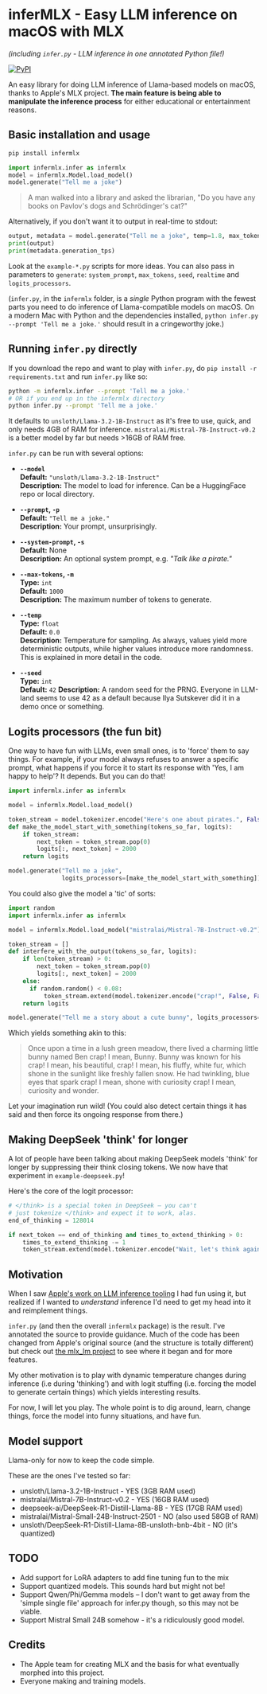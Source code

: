 # inferMLX - Easy LLM inference on macOS with MLX
*(including `infer.py` - LLM inference in one annotated Python file!)*

[![PyPI](https://img.shields.io/pypi/v/infermlx.svg)](https://pypi.org/project/infermlx/)

An easy library for doing LLM inference of Llama-based models on macOS, thanks to Apple's MLX project. **The main feature is being able to manipulate the inference process** for either educational or entertainment reasons.

## Basic installation and usage

```bash
pip install infermlx
```

```python
import infermlx.infer as infermlx
model = infermlx.Model.load_model()
model.generate("Tell me a joke")
```

> A man walked into a library and asked the librarian,
> "Do you have any books on Pavlov's dogs and Schrödinger's cat?"

Alternatively, if you don't want it to output in real-time to stdout:

```python
output, metadata = model.generate("Tell me a joke", temp=1.8, max_tokens=50, realtime=False)
print(output)
print(metadata.generation_tps)
```

Look at the `example-*.py` scripts for more ideas. You can also pass in parameters to `generate`: `system_prompt`, `max_tokens`, `seed`, `realtime` and `logits_processors`.

(`infer.py`, in the `infermlx` folder, is a *single* Python program with the fewest parts you need to do inference of Llama-compatible models on macOS. On a modern Mac with Python and the dependencies installed, `python infer.py --prompt 'Tell me a joke.'` should result in a cringeworthy joke.)

## Running `infer.py` directly

If you download the repo and want to play with `infer.py`, do `pip install -r requirements.txt` and run `infer.py` like so:

```bash
python -m infermlx.infer --prompt 'Tell me a joke.' 
# OR if you end up in the infermlx directory
python infer.py --prompt 'Tell me a joke.' 
```

It defaults to `unsloth/Llama-3.2-1B-Instruct` as it's free to use, quick, and only needs 4GB of RAM for inference. `mistralai/Mistral-7B-Instruct-v0.2` is a better model by far but needs >16GB of RAM free.

`infer.py` can be run with several options:

- **`--model`**  
  **Default:** `"unsloth/Llama-3.2-1B-Instruct"`  
  **Description:** The model to load for inference. Can be a HuggingFace repo or local directory.

- **`--prompt`, `-p`**  
  **Default:** `"Tell me a joke."`  
  **Description:** Your prompt, unsurprisingly.

- **`--system-prompt`, `-s`**  
  **Default:** None  
  **Description:** An optional system prompt, e.g. *"Talk like a pirate."*

- **`--max-tokens`, `-m`**  
  **Type:** `int`  
  **Default:** `1000`  
  **Description:** The maximum number of tokens to generate.

- **`--temp`**  
  **Type:** `float`  
  **Default:** `0.0`  
  **Description:** Temperature for sampling. As always, values yield more deterministic outputs, while higher values introduce more randomness. This is explained in more detail in the code.

- **`--seed`**  
  **Type:** `int`  
  **Default:** `42`
  **Description:** A random seed for the PRNG. Everyone in LLM-land seems to use 42 as a default because Ilya Sutskever did it in a demo once or something.

## Logits processors (the fun bit)

One way to have fun with LLMs, even small ones, is to 'force' them to say things. For example, if your model always refuses to answer a specific prompt, what happens if you force it to start its response with 'Yes, I am happy to help'? It depends. But you can do that!

```python
import infermlx.infer as infermlx

model = infermlx.Model.load_model()

token_stream = model.tokenizer.encode("Here's one about pirates.", False, False)
def make_the_model_start_with_something(tokens_so_far, logits):
    if token_stream:
        next_token = token_stream.pop(0)
        logits[:, next_token] = 2000
    return logits

model.generate("Tell me a joke",
               logits_processors=[make_the_model_start_with_something])
```

You could also give the model a 'tic' of sorts:

```python
import random
import infermlx.infer as infermlx

model = infermlx.Model.load_model("mistralai/Mistral-7B-Instruct-v0.2")

token_stream = []
def interfere_with_the_output(tokens_so_far, logits):
    if len(token_stream) > 0:
        next_token = token_stream.pop(0)
        logits[:, next_token] = 2000
    else:
      if random.random() < 0.08:
          token_stream.extend(model.tokenizer.encode("crap!", False, False))
    return logits

model.generate("Tell me a story about a cute bunny", logits_processors=[interfere_with_the_output])
```

Which yields something akin to this:

> Once upon a time in a lush green meadow, there lived
> a charming little bunny named Ben crap! I mean, Bunny.
> Bunny was known for his crap! I mean, his beautiful,
> crap! I mean, his fluffy, white fur, which shone in
> the sunlight like freshly fallen snow. He had
> twinkling, blue eyes that spark crap! I mean, shone
> with curiosity crap! I mean, curiosity and wonder.

Let your imagination run wild! (You could also detect certain things it has said and then force its ongoing response from there.)

## Making DeepSeek 'think' for longer

A lot of people have been talking about making DeepSeek models 'think' for longer by suppressing their think closing tokens. We now have that experiment in `example-deepseek.py`!

Here's the core of the logit processor:

```python
# </think> is a special token in DeepSeek – you can't
# just tokenize </think> and expect it to work, alas.
end_of_thinking = 128014

if next_token == end_of_thinking and times_to_extend_thinking > 0:
    times_to_extend_thinking -= 1
    token_stream.extend(model.tokenizer.encode("Wait, let's think again. ", False, False))
```

## Motivation

When I saw [Apple's work on LLM inference tooling](https://github.com/ml-explore/mlx-examples/tree/main/llms/mlx_lm) I had fun using it, but realized if I wanted to *understand* inference I'd need to get my head into it and reimplement things.

`infer.py` (and then the overall `infermlx` package) is the result. I've annotated the source to provide guidance. Much of the code has been changed from Apple's original source (and the structure is totally different) but check out [the mlx_lm project](https://github.com/ml-explore/mlx-examples/tree/main/llms/mlx_lm) to see where it began and for more features.

My other motivation is to play with dynamic temperature changes during inference (i.e during 'thinking') and with logit stuffing (i.e. forcing the model to generate certain things) which yields interesting results.

For now, I will let you play. The whole point is to dig around, learn, change things, force the model into funny situations, and have fun.

## Model support

Llama-only for now to keep the code simple.

These are the ones I've tested so far:

* unsloth/Llama-3.2-1B-Instruct - YES (3GB RAM used)
* mistralai/Mistral-7B-Instruct-v0.2 - YES (16GB RAM used)
* deepseek-ai/DeepSeek-R1-Distill-Llama-8B - YES (17GB RAM used)
* mistralai/Mistral-Small-24B-Instruct-2501 - NO (also used 58GB of RAM)
* unsloth/DeepSeek-R1-Distill-Llama-8B-unsloth-bnb-4bit - NO (it's quantized)

## TODO

* Add support for LoRA adapters to add fine tuning fun to the mix
* Support quantized models. This sounds hard but might not be!
* Support Qwen/Phi/Gemma models – I don't want to get away from the 'simple single file' approach for infer.py though, so this may not be viable.
* Support Mistral Small 24B somehow - it's a ridiculously good model.

## Credits

* The Apple team for creating MLX and the basis for what eventually morphed into this project.
* Everyone making and training models.